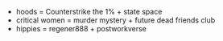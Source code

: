 - hoods = Counterstrike the 1% + state space
- critical women = murder mystery + future dead friends club
- hippies = regener888 + postworkverse

